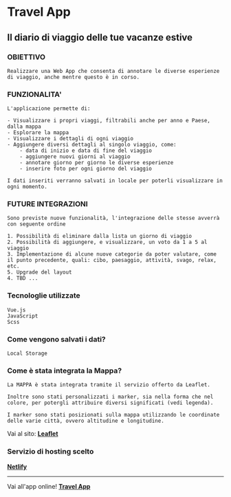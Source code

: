 # Travel App

## Il diario di viaggio delle tue vacanze estive

### OBIETTIVO

```
Realizzare una Web App che consenta di annotare le diverse esperienze di viaggio, anche mentre questo è in corso.
```

### FUNZIONALITA'

```
L'applicazione permette di:

- Visualizzare i propri viaggi, filtrabili anche per anno e Paese, dalla mappa
- Esplorare la mappa
- Visualizzare i dettagli di ogni viaggio
- Aggiungere diversi dettagli al singolo viaggio, come:
    - data di inizio e data di fine del viaggio
    - aggiungere nuovi giorni al viaggio
    - annotare giorno per giorno le diverse esperienze
    - inserire foto per ogni giorno del viaggio

I dati inseriti verranno salvati in locale per poterli visualizzare in ogni momento.
```

### FUTURE INTEGRAZIONI

```
Sono previste nuove funzionalità, l'integrazione delle stesse avverrà con seguente ordine

1. Possibilità di eliminare dalla lista un giorno di viaggio
2. Possibilità di aggiungere, e visualizzare, un voto da 1 a 5 al viaggio
3. Implementazione di alcune nuove categorie da poter valutare, come il punto precedente, quali: cibo, paesaggio, attività, svago, relax, etc.
5. Upgrade del layout
4. TBD ...
```

### Tecnologlie utilizzate

```
Vue.js
JavaScript
Scss
```

### Come vengono salvati i dati?

```
Local Storage
```

### Come è stata integrata la Mappa?

```
La MAPPA è stata integrata tramite il servizio offerto da Leaflet.

Inoltre sono stati personalizzati i marker, sia nella forma che nel colore, per potergli attribuire diversi significati (vedi legenda).

I marker sono stati posizionati sulla mappa utilizzando le coordinate delle varie città, ovvero altitudine e longitudine.
```

Vai al sito: **[Leaflet](https://leafletjs.com/)**

### Servizio di hosting scelto

**[Netlify](https://www.netlify.com/)**

---

Vai all'app online!
**[Travel App](https://leafletjs.com/)**
